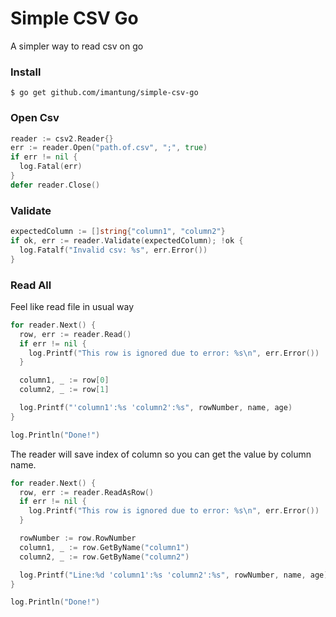 # Simple CSV Go #

A simpler way to read csv on go

### Install ###
```
$ go get github.com/imantung/simple-csv-go
```

### Open Csv ###
```go
reader := csv2.Reader{}
err := reader.Open("path.of.csv", ";", true)
if err != nil {
  log.Fatal(err)
}
defer reader.Close()
```

### Validate ###
```go
expectedColumn := []string{"column1", "column2"}
if ok, err := reader.Validate(expectedColumn); !ok {
  log.Fatalf("Invalid csv: %s", err.Error())
}
```

### Read All ###
Feel like read file in usual way
```go
for reader.Next() {
  row, err := reader.Read()
  if err != nil {
    log.Printf("This row is ignored due to error: %s\n", err.Error())
  }

  column1, _ := row[0]
  column2, _ := row[1]

  log.Printf("'column1':%s 'column2':%s", rowNumber, name, age)
}

log.Println("Done!")
```

The reader will save index of column so you can get the value by column name.
```go
for reader.Next() {
  row, err := reader.ReadAsRow()
  if err != nil {
    log.Printf("This row is ignored due to error: %s\n", err.Error())
  }

  rowNumber := row.RowNumber
  column1, _ := row.GetByName("column1")
  column2, _ := row.GetByName("column2")

  log.Printf("Line:%d 'column1':%s 'column2':%s", rowNumber, name, age)
}

log.Println("Done!")
```





